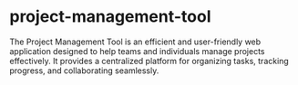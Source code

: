 # project-management-tool

The Project Management Tool is an efficient and user-friendly web application designed to help teams and individuals manage projects effectively. It provides a centralized platform for organizing tasks, tracking progress, and collaborating seamlessly.
